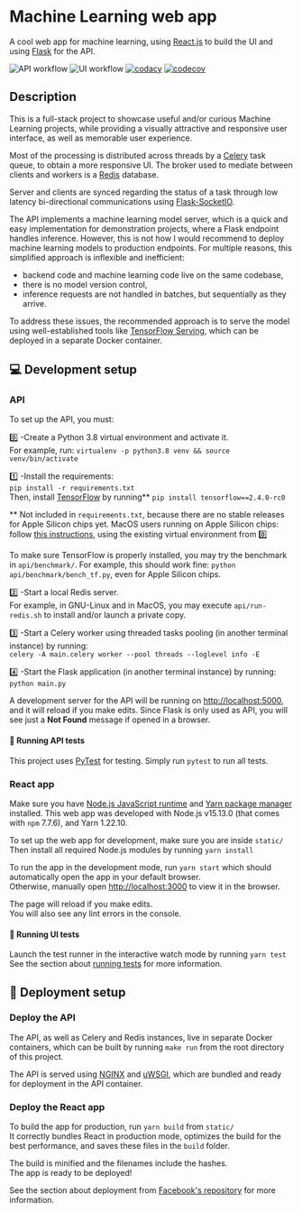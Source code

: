 # Machine Learning web app

A cool web app for machine learning, using [React.js](https://reactjs.org/) to build the UI and using [Flask](https://flask.palletsprojects.com/) for the API.

![API workflow](https://github.com/lmiguelgato/machine-learning-web-app/actions/workflows/api.yml/badge.svg)
![UI workflow](https://github.com/lmiguelgato/machine-learning-web-app/actions/workflows/ui.yml/badge.svg)
[![codacy](https://app.codacy.com/project/badge/Grade/8e8c21789f34400d88331a4c91742380)](https://www.codacy.com/gh/lmiguelgato/machine-learning-web-app/dashboard?utm_source=github.com&amp;utm_medium=referral&amp;utm_content=lmiguelgato/machine-learning-web-app&amp;utm_campaign=Badge_Grade)
[![codecov](https://codecov.io/gh/lmiguelgato/machine-learning-web-app/branch/main/graph/badge.svg?token=LRCCWA5AN2)](https://codecov.io/gh/lmiguelgato/machine-learning-web-app)

## Description

This is a full-stack project to showcase useful and/or curious Machine Learning projects, while providing a visually attractive and responsive user interface, as well as memorable user experience.

Most of the processing is distributed across threads by a [Celery](https://docs.celeryproject.org/) task queue, to obtain a more responsive UI. The broker used to mediate between clients and workers is a [Redis](https://redis.io/) database.

Server and clients are synced regarding the status of a task through low latency bi-directional communications using [Flask-SocketIO](https://flask-socketio.readthedocs.io/).

The API implements a machine learning model server, which is a quick and easy implementation for demonstration projects, where a Flask endpoint handles inference. However, this is not how I would recommend to deploy machine learning models to production endpoints. For multiple reasons, this simplified approach is inflexible and inefficient:

- backend code and machine learning code live on the same codebase,
- there is no model version control,
- inference requests are not handled in batches, but sequentially as they arrive.

To address these issues, the recommended approach is to serve the model using well-established tools like [TensorFlow Serving](https://www.tensorflow.org/tfx/guide/serving), which can be deployed in a separate Docker container.

## :computer: Development setup

### API

To set up the API, you must:

:zero: -Create a Python 3.8 virtual environment and activate it.\
For example, run: `virtualenv -p python3.8 venv && source venv/bin/activate`

:one: -Install the requirements: \
`pip install -r requirements.txt` \
Then, install [TensorFlow](https://www.tensorflow.org/) by running** `pip install tensorflow==2.4.0-rc0`

** Not included in `requirements.txt`, because there are no stable releases for Apple Silicon chips yet. MacOS users running on Apple Silicon chips: follow [this instructions](https://github.com/apple/tensorflow_macos#readme), using the existing virtual environment from :zero:

To make sure TensorFlow is properly installed, you may try the benchmark in `api/benchmark/`. For example, this should work fine: `python api/benchmark/bench_tf.py`, even for Apple Silicon chips.

:two: -Start a local Redis server.\
For example, in GNU-Linux and in MacOS, you may execute `api/run-redis.sh` to install and/or launch a private copy.

:three: -Start a Celery worker using threaded tasks pooling (in another terminal instance) by running:\
`celery -A main.celery worker --pool threads --loglevel info -E`

:four: -Start the Flask application (in another terminal instance) by running:\
`python main.py`

A development server for the API will be running on [http://localhost:5000](http://localhost:5000), and it will reload if you make edits. Since Flask is only used as API, you will see just a **Not Found** message if opened in a browser.

#### :microscope: Running API tests

This project uses [PyTest](https://docs.pytest.org/) for testing. Simply run `pytest` to run all tests.

### React app

Make sure you have [Node.js JavaScript runtime](https://nodejs.org/) and [Yarn package manager](https://yarnpkg.com/) installed. This web app was developed with Node.js v15.13.0 (that comes with `npm` 7.7.6), and Yarn 1.22.10.

To set up the web app for development, make sure you are inside `static/`
Then install all required Node.js modules by running `yarn install`

To run the app in the development mode, run `yarn start` which should automatically open the app in your default browser.\
Otherwise, manually open [http://localhost:3000](http://localhost:3000) to view it in the browser.

The page will reload if you make edits.\
You will also see any lint errors in the console.

#### :microscope: Running UI tests

Launch the test runner in the interactive watch mode by running `yarn test`\
See the section about [running tests](https://facebook.github.io/create-react-app/docs/running-tests) for more information.

## :rocket: Deployment setup

### Deploy the API

The API, as well as Celery and Redis instances, live in separate Docker containers, which can be built by running `make run` from the root directory of this project.

The API is served using [NGINX](https://nginx.org/) and [uWSGI](https://uwsgi-docs.readthedocs.io/), which are bundled and ready for deployment in the API container.

### Deploy the React app

To build the app for production, run `yarn build` from `static/` \
It correctly bundles React in production mode, optimizes the build for the best performance, and saves these files in the `build` folder.

The build is minified and the filenames include the hashes.\
The app is ready to be deployed!

See the section about deployment from [Facebook's repository](https://facebook.github.io/create-react-app/docs/deployment) for more information.
